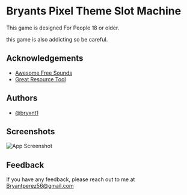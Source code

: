 
# Bryants Pixel Theme Slot Machine

This game is designed For People 18 or older.

this game is also addicting so be careful.



## Acknowledgements

 - [Awesome Free Sounds](https://artlist.io/sfx?utm_source=google&utm_medium=cpc&utm_campaign=13681196073&utm_content=131649149986&utm_term=free%20sound%20effects&keyword=free%20sound%20effects&ad=574062887192&matchtype=e&device=c&gclid=Cj0KCQiAyracBhDoARIsACGFcS6nJjoLInT_nv9OcEuFNIwnzuhrwTM42gXQhqtpB_CPEFzFVOQKoE4aAqohEALw_wcB)
 - [Great Resource Tool ](https://www.w3schools.com/)
 


## Authors

- [@bryxnt1](https://www.github.com/bryxnt1)








## Screenshots

![App Screenshot](https://ibb.co/s1VyVXV)




    
## Feedback

If you have any feedback, please reach out to me at Bryantperez56@gmail.com






